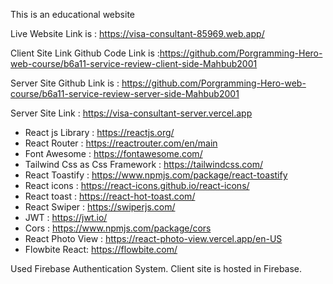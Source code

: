 This is an educational website 

Live Website Link is : https://visa-consultant-85969.web.app/

Client Site Link Github Code Link is :https://github.com/Porgramming-Hero-web-course/b6a11-service-review-client-side-Mahbub2001 

Server Site Github Link is : https://github.com/Porgramming-Hero-web-course/b6a11-service-review-server-side-Mahbub2001

Server Site Link : https://visa-consultant-server.vercel.app

 * React js Library : https://reactjs.org/
 * React Router : https://reactrouter.com/en/main
 * Font Awesome : https://fontawesome.com/
 * Tailwind Css as Css Framework : https://tailwindcss.com/
 * React Toastify : https://www.npmjs.com/package/react-toastify
 * React icons : https://react-icons.github.io/react-icons/
 * React toast : https://react-hot-toast.com/
 * React Swiper : https://swiperjs.com/
 * JWT : https://jwt.io/
 * Cors : https://www.npmjs.com/package/cors
 * React Photo View : https://react-photo-view.vercel.app/en-US
 * Flowbite React: https://flowbite.com/

 Used Firebase Authentication System. Client site is hosted in Firebase.  